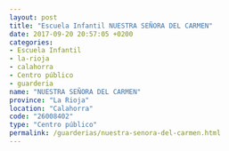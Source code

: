 ```yaml
---
layout: post
title: "Escuela Infantil NUESTRA SEÑORA DEL CARMEN"
date: 2017-09-20 20:57:05 +0200
categories:
- Escuela Infantil
- la-rioja
- calahorra
- Centro público
- guarderia
name: "NUESTRA SEÑORA DEL CARMEN"
province: "La Rioja"
location: "Calahorra"
code: "26008402"
type: "Centro público"
permalink: /guarderias/nuestra-senora-del-carmen.html
---
```


